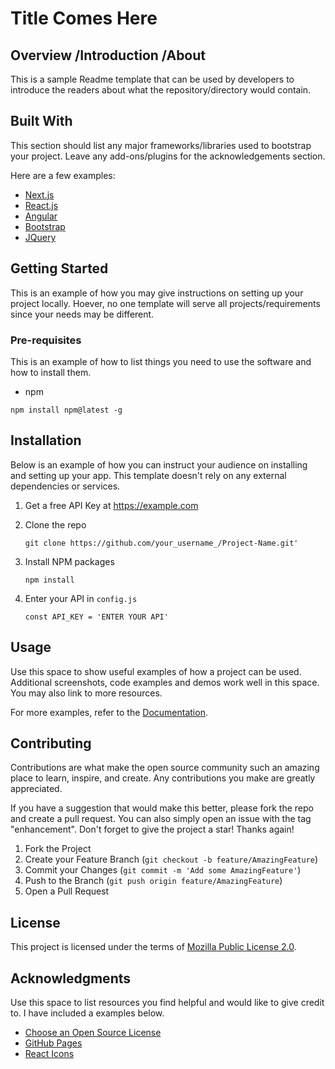 # Title Comes Here

## Overview /Introduction /About

This is a sample Readme template that can be used by developers to introduce the readers about what the repository/directory would contain.

## Built With 

This section should list any major frameworks/libraries used to bootstrap your project. Leave any add-ons/plugins for the acknowledgements section. 

Here are a few examples:
* [Next.js](https://nextjs.org/)
* [React.js](https://reactjs.org/)
* [Angular](https://angular.io/)
* [Bootstrap](https://getbootstrap.com/)
* [JQuery](https://jquery.com/)

## Getting Started

This is an example of how you may give instructions on setting up your project locally. Hoever, no one template will serve all projects/requirements since your needs may be different.

### Pre-requisites

This is an example of how to list things you need to use the software and how to install them.

* npm

`npm install npm@latest -g`

## Installation

Below is an example of how you can instruct your audience on installing and setting up your app. This template doesn't rely on any external dependencies or services.

1. Get a free API Key at https://example.com
2. Clone the repo

    `git clone https://github.com/your_username_/Project-Name.git'`
   
3. Install NPM packages
   
    `npm install`

4. Enter your API in `config.js`

    `const API_KEY = 'ENTER YOUR API'`


## Usage

Use this space to show useful examples of how a project can be used. Additional screenshots, code examples and demos work well in this space. You may also link to more resources.

For more examples, refer to the [Documentation](https://docs.mosip.io/1.2.0/).

## Contributing
Contributions are what make the open source community such an amazing place to learn, inspire, and create. Any contributions you make are greatly appreciated.

If you have a suggestion that would make this better, please fork the repo and create a pull request. You can also simply open an issue with the tag "enhancement". Don't forget to give the project a star! Thanks again!

1. Fork the Project
2. Create your Feature Branch (`git checkout -b feature/AmazingFeature`)
3. Commit your Changes (`git commit -m 'Add some AmazingFeature'`)
4. Push to the Branch (`git push origin feature/AmazingFeature`)
5. Open a Pull Request

## License

This project is licensed under the terms of [Mozilla Public License 2.0](https://github.com/mosip/mosip-infra/blob/master/LICENSE).

## Acknowledgments

Use this space to list resources you find helpful and would like to give credit to. I have included a examples below.

* [Choose an Open Source License](https://choosealicense.com/)
* [GitHub Pages](https://pages.github.com/)
* [React Icons](https://react-icons.github.io/react-icons/search)

